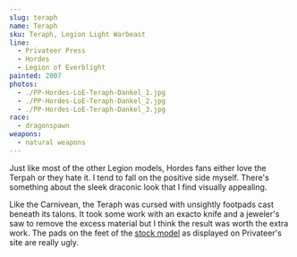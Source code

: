 ```yaml
---
slug: teraph
name: Teraph
sku: Teraph, Legion Light Warbeast
line:
  - Privateer Press
  - Hordes
  - Legion of Everblight
painted: 2007
photos:
  - ./PP-Hordes-LoE-Teraph-Dankel_1.jpg
  - ./PP-Hordes-LoE-Teraph-Dankel_2.jpg
  - ./PP-Hordes-LoE-Teraph-Dankel_3.jpg
race:
  - dragonspawn
weapons:
  - natural weapons
---
```


Just like most of the other Legion models, Hordes fans either love the Terpah or they hate it. I tend to fall on the positive side myself. There's something about the sleek draconic look that I find visually appealing.

Like the Carnivean, the Teraph was cursed with unsightly footpads cast beneath its talons. It took some work with an exacto knife and a jeweler's saw to remove the excess material but I think the result was worth the extra work. The pads on the feet of the [stock model](http://privateerpress.com/hordes/gallery/legion-of-everblight/warbeasts/teraph) as displayed on Privateer's site are really ugly.
